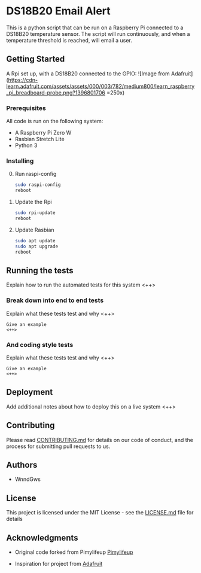 # DS18B20 Email Alert

This is a python script that can be run on a Raspberry Pi connected to a DS18B20 temperature sensor.
The script will run continuously, and when a temperature threshold is reached, will email a user.

## Getting Started

A Rpi set up, with a DS18B20 connected to the GPIO:
![Image from Adafruit](https://cdn-learn.adafruit.com/assets/assets/000/003/782/medium800/learn_raspberry_pi_breadboard-probe.png?1396801706 =250x)


### Prerequisites

All code is run on the following system:
* A Raspberry Pi Zero W
* Rasbian Stretch Lite
* Python 3

### Installing

0. Run raspi-config
    ```bash
    sudo raspi-config
    reboot
    ```
1. Update the Rpi
    ```bash
    sudo rpi-update
    reboot
    ```
2. Update Rasbian
    ```bash
    sudo apt update
    sudo apt upgrade
    reboot
    ```

## Running the tests

Explain how to run the automated tests for this system
<++>

### Break down into end to end tests

Explain what these tests test and why
<++>

```
Give an example
<++>
```

### And coding style tests

Explain what these tests test and why
<++>

```
Give an example
<++>
```

## Deployment

Add additional notes about how to deploy this on a live system
<++>

## Contributing

Please read [CONTRIBUTING.md](https://gist.github.com/PurpleBooth/b24679402957c63ec426) for details on our code of conduct, and the process for submitting pull requests to us.

## Authors

* WnndGws

## License

This project is licensed under the MIT License - see the [LICENSE.md](LICENSE.md) file for details

## Acknowledgments

* Original code forked from Pimylifeup
[Pimylifeup](https://github.com/pimylifeup/temperature_sensor)

* Inspiration for project from [Adafruit](https://learn.adafruit.com/adafruits-raspberry-pi-lesson-11-ds18b20-temperature-sensing/overview)


